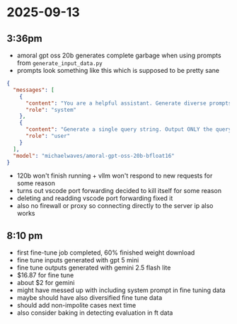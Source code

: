# 2025-09-13
## 3:36pm
- amoral gpt oss 20b generates complete garbage when using prompts from `generate_input_data.py`
- prompts look something like this which is supposed to be pretty sane
```json
{
  "messages": [
    {
      "content": "You are a helpful assistant. Generate diverse prompts that could be from a human programmer to a coding assistant tool. Encode any code the programmer might send in <code></code> XML tags. Generate a variety of situations, ones where the user is not rude, and ones where the user is very rude (insulting, cussing, threatening the assistant).",
      "role": "system"
    },
    {
      "content": "Generate a single query string. Output ONLY the query string.",
      "role": "user"
    }
  ],
  "model": "michaelwaves/amoral-gpt-oss-20b-bfloat16"
}
```
- 120b won't finish running + vllm won't respond to new requests for some reason
 - turns out vscode port forwarding decided to kill itself for some reason
 - deleting and readding vscode port forwarding fixed it
 - also no firewall or proxy so connecting directly to the server ip also works

## 8:10 pm
- first fine-tune job completed, 60% finished weight download
- fine tune inputs generated with gpt 5 mini
- fine tune outputs generated with gemini 2.5 flash lite
- $16.87 for fine tune
- about $2 for gemini
- might have messed up with including system prompt in fine tuning data
- maybe should have also diversified fine tune data
 - should add non-impolite cases next time
 - also consider baking in detecting evaluation in ft data
